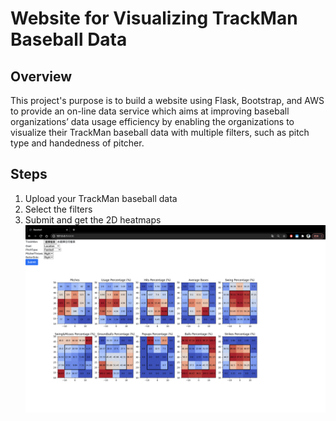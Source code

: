 
# Website for Visualizing TrackMan Baseball Data

## Overview
This project's purpose is to build a website using Flask, Bootstrap, and AWS to provide an on-line data service which aims at improving baseball organizations’ data usage efficiency by enabling the organizations to visualize their TrackMan baseball data with multiple filters, such as pitch type and handedness of pitcher.

## Steps
1. Upload your TrackMan baseball data
2. Select the filters
3. Submit and get the 2D heatmaps
![Website Screeshot](https://github.com/KUANCHENGFU/Website-for-Visualizing-TrackMan-Baseball-Data/blob/main/static/website%20screenshot.png)
